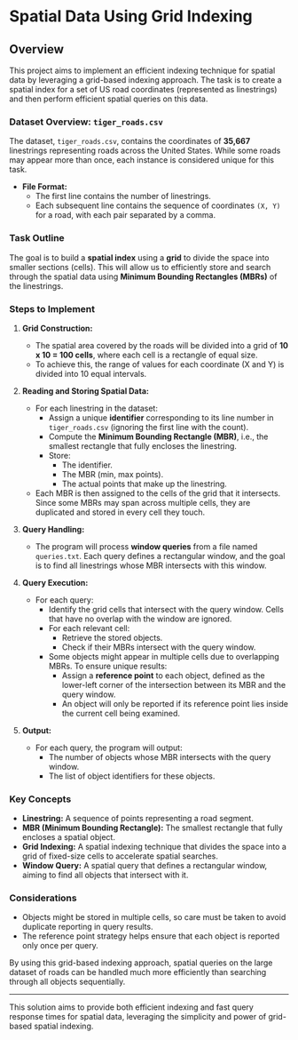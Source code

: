# Spatial Data Using Grid Indexing

## Overview

This project aims to implement an efficient indexing technique for spatial data by leveraging a grid-based indexing approach. The task is to create a spatial index for a set of US road coordinates (represented as linestrings) and then perform efficient spatial queries on this data.

### Dataset Overview: `tiger_roads.csv`

The dataset, `tiger_roads.csv`, contains the coordinates of **35,667** linestrings representing roads across the United States. While some roads may appear more than once, each instance is considered unique for this task. 

- **File Format:** 
  - The first line contains the number of linestrings.
  - Each subsequent line contains the sequence of coordinates `(X, Y)` for a road, with each pair separated by a comma.

### Task Outline

The goal is to build a **spatial index** using a **grid** to divide the space into smaller sections (cells). This will allow us to efficiently store and search through the spatial data using **Minimum Bounding Rectangles (MBRs)** of the linestrings.

### Steps to Implement

1. **Grid Construction:**
   - The spatial area covered by the roads will be divided into a grid of **10 x 10 = 100 cells**, where each cell is a rectangle of equal size.
   - To achieve this, the range of values for each coordinate (X and Y) is divided into 10 equal intervals.

2. **Reading and Storing Spatial Data:**
   - For each linestring in the dataset:
     - Assign a unique **identifier** corresponding to its line number in `tiger_roads.csv` (ignoring the first line with the count).
     - Compute the **Minimum Bounding Rectangle (MBR)**, i.e., the smallest rectangle that fully encloses the linestring.
     - Store:
       - The identifier.
       - The MBR (min, max points).
       - The actual points that make up the linestring.
   - Each MBR is then assigned to the cells of the grid that it intersects. Since some MBRs may span across multiple cells, they are duplicated and stored in every cell they touch.

3. **Query Handling:**
   - The program will process **window queries** from a file named `queries.txt`. Each query defines a rectangular window, and the goal is to find all linestrings whose MBR intersects with this window.
   
4. **Query Execution:**
   - For each query:
     - Identify the grid cells that intersect with the query window. Cells that have no overlap with the window are ignored.
     - For each relevant cell:
       - Retrieve the stored objects.
       - Check if their MBRs intersect with the query window.
     - Some objects might appear in multiple cells due to overlapping MBRs. To ensure unique results:
       - Assign a **reference point** to each object, defined as the lower-left corner of the intersection between its MBR and the query window.
       - An object will only be reported if its reference point lies inside the current cell being examined.

5. **Output:**
   - For each query, the program will output:
     - The number of objects whose MBR intersects with the query window.
     - The list of object identifiers for these objects.

### Key Concepts

- **Linestring:** A sequence of points representing a road segment.
- **MBR (Minimum Bounding Rectangle):** The smallest rectangle that fully encloses a spatial object.
- **Grid Indexing:** A spatial indexing technique that divides the space into a grid of fixed-size cells to accelerate spatial searches.
- **Window Query:** A spatial query that defines a rectangular window, aiming to find all objects that intersect with it.

### Considerations

- Objects might be stored in multiple cells, so care must be taken to avoid duplicate reporting in query results.
- The reference point strategy helps ensure that each object is reported only once per query.

By using this grid-based indexing approach, spatial queries on the large dataset of roads can be handled much more efficiently than searching through all objects sequentially.

---

This solution aims to provide both efficient indexing and fast query response times for spatial data, leveraging the simplicity and power of grid-based spatial indexing.
